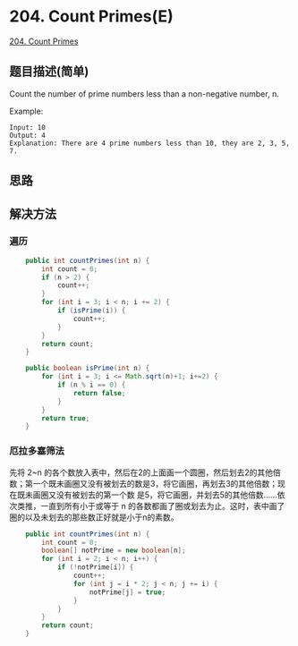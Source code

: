 # 204. Count Primes(E)
[204. Count Primes](https://leetcode-cn.com/problems/count-primes/)

## 题目描述(简单)

Count the number of prime numbers less than a non-negative number, n.

Example:
```
Input: 10
Output: 4
Explanation: There are 4 prime numbers less than 10, they are 2, 3, 5, 7.
```


## 思路

## 解决方法

### 遍历


```java
    public int countPrimes(int n) {
        int count = 0;
        if (n > 2) {
            count++;
        }
        for (int i = 3; i < n; i += 2) {
            if (isPrime(i)) {
                count++;
            }
        }
        return count;
    }

    public boolean isPrime(int n) {
        for (int i = 3; i <= Math.sqrt(n)+1; i+=2) {
            if (n % i == 0) {
                return false;
            }
        }
        return true;
    }
```

### 厄拉多塞筛法

先将 2~n 的各个数放入表中，然后在2的上面画一个圆圈，然后划去2的其他倍数；第一个既未画圈又没有被划去的数是3，将它画圈，再划去3的其他倍数；现在既未画圈又没有被划去的第一个数 是5，将它画圈，并划去5的其他倍数……依次类推，一直到所有小于或等于 n 的各数都画了圈或划去为止。这时，表中画了圈的以及未划去的那些数正好就是小于n的素数。


```java
    public int countPrimes(int n) {
        int count = 0;
        boolean[] notPrime = new boolean[n];
        for (int i = 2; i < n; i++) {
            if (!notPrime[i]) {
                count++;
                for (int j = i * 2; j < n; j += i) {
                    notPrime[j] = true;
                }
            }
        }
        return count;
    }
```



